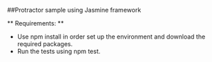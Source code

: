 ##Protractor sample using Jasmine framework

** Requirements: **
- Use npm install in order set up the environment and download the required packages. 
- Run the tests using npm test. 


